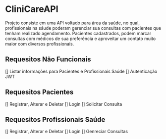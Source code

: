 # CliniCareAPI
Projeto consiste em uma API voltado para área da saúde, no qual, profissionais na sáude poderam gerenciar sua consultas com pacientes que tenham realizado agendamento. Pacientes cadastrados, podem marcar consultas com médicos de sua preferência e aproveitar um contato muito maior com diversos profissionais.

## Requesitos Não Funcionais
[] Listar informações para Pacientes e Profissionais Saúde
[] Autenticação JWT

## Requesitos Pacientes
[] Registrar, Alterar e Deletar
[] Login
[] Solicitar Consulta

## Requesitos Profissionais Saúde
[] Registrar, Alterar e Deletar
[] Login
[] Genreciar Consultas
